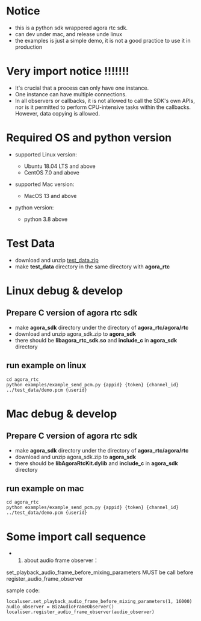 # Notice
- this is a python sdk wrappered agora rtc sdk.
- can dev under mac, and release unde linux
- the examples is just a simple demo, it is not a good practice to use it in production
# Very import notice !!!!!!!
- It's crucial that a process can only have one instance.
- One instance can have multiple connections.
- In all observers or callbacks, it is not allowed to call the SDK's own APIs, nor is it permitted to perform   CPU-intensive tasks within the callbacks. However, data copying is allowed.

# Required OS and python version
- supported Linux version: 
  - Ubuntu 18.04 LTS and above
  - CentOS 7.0 and above
  
- supported Mac version:

  - MacOS 13 and above

- python version:
  - python 3.8 above

# Test Data
- download and unzip [test_data.zip](https://download.agora.io/demo/test/test_data_202408221437.zip)
- make **test_data** directory in the same directory with **agora_rtc**

# Linux debug & develop
## Prepare C version of agora rtc sdk

- make **agora_sdk** directory under the directory of **agora_rtc/agora/rtc**
- download and unzip agora_sdk.zip to **agora_sdk**
- there should be **libagora_rtc_sdk.so** and **include_c** in **agora_sdk** directory

## run example on linux
```
cd agora_rtc
python examples/example_send_pcm.py {appid} {token} {channel_id} ../test_data/demo.pcm {userid}
```

# Mac debug & develop
## Prepare C version of agora rtc sdk
- make **agora_sdk** directory under the directory of **agora_rtc/agora/rtc**
- download and unzip agora_sdk.zip to **agora_sdk**
- there should be **libAgoraRtcKit.dylib** and **include_c** in **agora_sdk** directory

## run example on mac

```
cd agora_rtc
python examples/example_send_pcm.py {appid} {token} {channel_id} ../test_data/demo.pcm {userid}
```
# Some import call sequence
- 1. about audio frame observer： 

set_playback_audio_frame_before_mixing_parameters MUST be call before register_audio_frame_observer

sample code:
```
localuser.set_playback_audio_frame_before_mixing_parameters(1, 16000)
audio_observer = BizAudioFrameObserver()
localuser.register_audio_frame_observer(audio_observer)
```